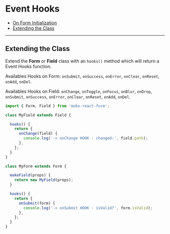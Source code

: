# Event Hooks

* [On Form Initialization](constructor.md)
* [Extending the Class](extending.md)

---

## Extending the Class

Extend the **Form** or **Field** class with an `hooks()` method which will return a Event Hooks function.

Availables Hooks on Form: `onSubmit`, `onSuccess`, `onError`, `onClear`, `onReset`, `onAdd`, `onDel`.

Availables Hooks on Field: `onChange`, `onToggle`, `onFocus`, `onBlur`, `onDrop`, `onSubmit`, `onSuccess`, `onError`, `onClear`, `onReset`, `onAdd`, `onDel`.

```javascript
import { Form, Field } from 'mobx-react-form';

class MyField extends Field {

  hooks() {
    return {
      onChange(field) {
        console.log('-> onChange HOOK - changed:', field.path);
      },
    };
  }
}

class MyForm extends Form {

  makeField(props) {
    return new MyField(props);
  }

  hooks() {
    return {
      onSubmit(form) {
        console.log('-> onSubmit HOOK - isValid?', form.isValid);
      },
    };
  }
}
```

